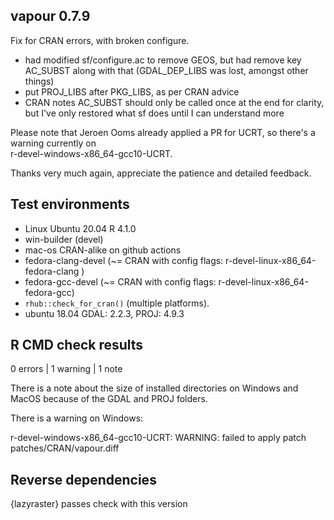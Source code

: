 ## vapour 0.7.9

Fix for CRAN errors, with broken configure. 

* had modified sf/configure.ac to remove GEOS, but had remove key AC_SUBST along with that (GDAL_DEP_LIBS was lost, amongst other things)
* put PROJ_LIBS after PKG_LIBS, as per CRAN advice
* CRAN notes AC_SUBST should only be called once at the end for clarity, but I've only restored what sf does until I can understand more

Please note that Jeroen Ooms already applied a PR for UCRT, so there's a warning currently on  
 r-devel-windows-x86_64-gcc10-UCRT. 

Thanks very much again, appreciate the patience and detailed feedback.  

## Test environments

* Linux Ubuntu 20.04 R 4.1.0
* win-builder (devel)
* mac-os CRAN-alike on github actions
* fedora-clang-devel      (~= CRAN with config flags: r-devel-linux-x86_64-fedora-clang )
* fedora-gcc-devel        (~= CRAN with config flags: r-devel-linux-x86_64-fedora-gcc)
* `rhub::check_for_cran()` (multiple platforms). 
* ubuntu 18.04    GDAL: 2.2.3, PROJ: 4.9.3


## R CMD check results

0 errors | 1 warning | 1 note

There is a note about the size of installed directories on Windows and MacOS because 
 of the GDAL and PROJ folders. 

There is a warning on Windows: 

r-devel-windows-x86_64-gcc10-UCRT:  WARNING: failed to apply patch patches/CRAN/vapour.diff

## Reverse dependencies

{lazyraster} passes check with this version



